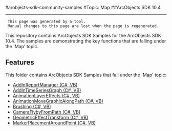 #arobjects-sdk-community-samples 
#Topic: Map
##ArcObjects SDK 10.4  

----------
     This page was generated by a tool.
     Manual changes to this page are lost when the page is regenerated.

This repository contains ArcObjects SDK Samples for the ArcObjects SDK 10.4.  The samples are demonstrating the key functions that are falling under the 'Map' topic.  


## Features

This folder contains ArcObjects SDK Samples that fall under the 'Map' topic:

* [AddInReportManager (C#, VB)](../../../../tree/master/Net/Map//AddInReportManager)  
* [AddInTimeSeriesGraph (C#, VB)](../../../../tree/master/Net/Map//AddInTimeSeriesGraph)  
* [AnimationLayerEffects (C#, VB)](../../../../tree/master/Net/Map//AnimationLayerEffects)  
* [AnimationMoveGraphicAlongPath (C#, VB)](../../../../tree/master/Net/Map//AnimationMoveGraphicAlongPath)  
* [Brushing (C#, VB)](../../../../tree/master/Net/Map//Brushing)  
* [CameraFlybyFromPath (C#, VB)](../../../../tree/master/Net/Map//CameraFlybyFromPath)  
* [GeometricEffectTransform (C#, VB)](../../../../tree/master/Net/Map//GeometricEffectTransform)  
* [MarkerPlacementAroundPoint (C#, VB)](../../../../tree/master/Net/Map//MarkerPlacementAroundPoint)  


